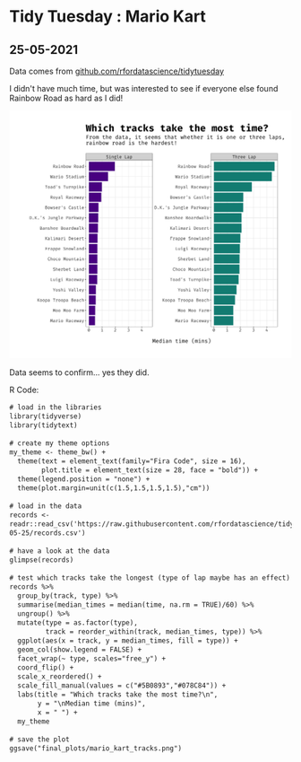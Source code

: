 # Tidy Tuesday : Mario Kart
## 25-05-2021


Data comes from [github.com/rfordatascience/tidytuesday](https://github.com/rfordatascience/tidytuesday/blob/master/data/2021/2021-05-25/readme.md)


I didn't have much time, but was interested to see if everyone else found Rainbow Road as hard as I did!


![](final_plots/mario_kart_tracks.png)


Data seems to confirm... yes they did. 


R Code:

```
# load in the libraries
library(tidyverse)
library(tidytext)

# create my theme options
my_theme <- theme_bw() + 
  theme(text = element_text(family="Fira Code", size = 16), 
        plot.title = element_text(size = 28, face = "bold")) + 
  theme(legend.position = "none") + 
  theme(plot.margin=unit(c(1.5,1.5,1.5,1.5),"cm"))

# load in the data 
records <- readr::read_csv('https://raw.githubusercontent.com/rfordatascience/tidytuesday/master/data/2021/2021-05-25/records.csv')

# have a look at the data 
glimpse(records)

# test which tracks take the longest (type of lap maybe has an effect)
records %>% 
  group_by(track, type) %>% 
  summarise(median_times = median(time, na.rm = TRUE)/60) %>%
  ungroup() %>%
  mutate(type = as.factor(type),
         track = reorder_within(track, median_times, type)) %>%
  ggplot(aes(x = track, y = median_times, fill = type)) +
  geom_col(show.legend = FALSE) +
  facet_wrap(~ type, scales="free_y") +
  coord_flip() +
  scale_x_reordered() + 
  scale_fill_manual(values = c("#5B0893","#078C84")) + 
  labs(title = "Which tracks take the most time?\n", 
       y = "\nMedian time (mins)", 
       x = " ") + 
  my_theme

# save the plot
ggsave("final_plots/mario_kart_tracks.png")


```